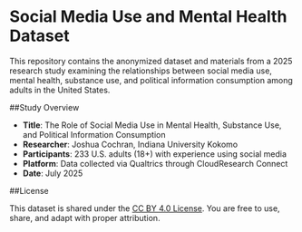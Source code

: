 # Social Media Use and Mental Health Dataset

This repository contains the anonymized dataset and materials from a 2025 research study examining the relationships between social media use, mental health, substance use, and political information consumption among adults in the United States.

##Study Overview

- **Title**: The Role of Social Media Use in Mental Health, Substance Use, and Political Information Consumption
- **Researcher**: Joshua Cochran, Indiana University Kokomo
- **Participants**: 233 U.S. adults (18+) with experience using social media
- **Platform**: Data collected via Qualtrics through CloudResearch Connect
- **Date**: July 2025

##License

This dataset is shared under the [CC BY 4.0 License](https://creativecommons.org/licenses/by/4.0/). You are free to use, share, and adapt with proper attribution.